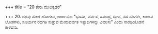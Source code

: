 +++
title = "20 ತೇರು ಮೇಲಕ್ಕಡರೆ"

+++
20. ರಥವು ಮೇಲೆ ಹೋಗಲು, ಅರ್ಜುನನು "ಭೂಮಿ, ಪರ್ವತ, ಸಮುದ್ರ, ದ್ವೀಪ, ನದ ನದಿಗಳು, ಕಾಣುವ ಲೋಕಗಳು, ಸೂರ್ಯನ ರಥಗತಿ ಸುತ್ತುವ ಮೇರುಪರ್ವತ ಇತ್ಯಾದಿಗಳನ್ನು ವಿವರಿಸು" ಎಂದು ಸಾರಥಿಯೊಡನೆ ಕೇಳಿದನು.